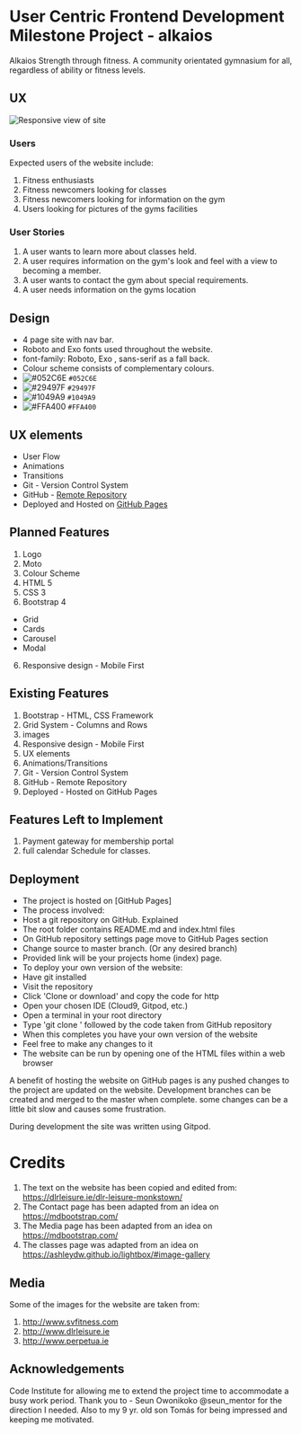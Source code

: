 

# User Centric Frontend Development Milestone Project - alkaios

Alkaios Strength through fitness. A community orientated gymnasium for all, regardless of ability or fitness levels.

## UX

  ![Responsive view of site](https://github.com/S10N/alkaios/blob/d6c7748dede505ac595fccb00f4a2b00c3588f5f/assets/Documentation/Responsive.png)

### Users

Expected users of the website include:
1. Fitness enthusiasts 
2. Fitness newcomers looking for classes
3. Fitness newcomers looking for information on the gym
4. Users looking for pictures of the gyms facilities

### User Stories

1. A user wants to learn more about classes held. 
2. A user requires information on the gym's look and feel with a view to becoming a member.
3. A user wants to contact the gym about special requirements.
4. A user needs information on the gyms location


## Design

- 4 page site with nav bar. 
- Roboto  and Exo fonts used throughout the website.
- font-family: Roboto, Exo , sans-serif as a fall back.
- Colour scheme consists of complementary colours.
- ![#052C6E](https://placehold.it/15/052C6E/000000?text=+) `#052C6E`
- ![#29497F](https://placehold.it/15/29497F/000000?text=+) `#29497F`
- ![#1049A9](https://placehold.it/15/1049A9/000000?text=+) `#1049A9`
- ![#FFA400](https://placehold.it/15/FFA400/000000?text=+) `#FFA400`

## UX elements
- User Flow
- Animations
- Transitions
- Git - Version Control System
- GitHub - [Remote Repository](https://github.com/S10N/alkaios)
- Deployed and Hosted on [GitHub Pages](https://s10n.Github.io/alkaios/index.html)

## Planned Features

1. Logo
2. Moto
3. Colour Scheme
4. HTML 5
5. CSS 3
5. Bootstrap 4
  * Grid 
  * Cards
  * Carousel
  * Modal
6. Responsive design - Mobile First

## Existing Features

1. Bootstrap - HTML, CSS Framework
2. Grid System - Columns and Rows
3. images
4. Responsive design - Mobile First
5. UX elements
6. Animations/Transitions
7. Git - Version Control System
8. GitHub - Remote Repository
9. Deployed - Hosted on GitHub Pages


## Features Left to Implement
1. Payment gateway for membership portal
2. full calendar Schedule for classes.

## Deployment
- The project is hosted on [GitHub Pages]
- The process involved:
- Host a git repository on GitHub. Explained 
- The root folder contains README.md and index.html files
- On GitHub repository settings page move to GitHub Pages section
- Change source to master branch. (Or any desired branch)
- Provided link will be your projects home (index) page. 
- To deploy your own version of the website:
- Have git installed
- Visit the repository
- Click 'Clone or download' and copy the code for http
- Open your chosen IDE (Cloud9, Gitpod, etc.)
- Open a terminal in your root directory
- Type 'git clone ' followed by the code taken from GitHub repository
- When this completes you have your own version of the website
- Feel free to make any changes to it
- The website can be run by opening one of the HTML files within a web browser

A benefit of hosting the website on GitHub pages is any pushed changes to the project are updated on the website. 
Development branches can be created and merged to the master when complete.
some changes can be a little bit slow and causes some frustration.

During development the site was written using Gitpod.

# Credits
1. The text on the website has been copied and edited from:  https://dlrleisure.ie/dlr-leisure-monkstown/ 
2. The Contact page has been adapted from an idea on https://mdbootstrap.com/
3. The Media page has been adapted from an idea on https://mdbootstrap.com/
4. The classes page was adapted from an idea on https://ashleydw.github.io/lightbox/#image-gallery

## Media
Some of the images for the website are taken from:
1. http://www.svfitness.com
2. http://www.dlrleisure.ie
3. http://www.perpetua.ie


## Acknowledgements
Code Institute for allowing me to extend the project time to accommodate a busy work period.
Thank you to  - Seun Owonikoko  @seun_mentor for the direction I needed.
Also to my 9 yr. old son Tomás for being impressed and keeping me motivated.


